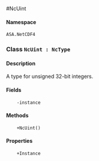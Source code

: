 #NcUint

#### Namespace
`ASA.NetCDF4`

### Class `NcUint : NcType`
#### Description
A type for unsigned 32-bit integers.
#### Fields
        -instance
#### Methods
        +NcUint()
#### Properties
        +Instance

